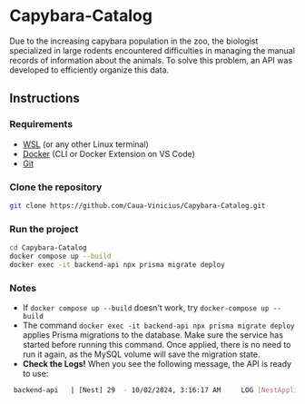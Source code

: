 # Capybara-Catalog

Due to the increasing capybara population in the zoo, the biologist specialized in large rodents encountered difficulties in managing the manual records of information about the animals. To solve this problem, an API was developed to efficiently organize this data.

## Instructions

### Requirements
- [WSL](https://docs.microsoft.com/pt-br/windows/wsl/install) (or any other Linux terminal)
- [Docker](https://www.docker.com/products/docker-desktop) (CLI or Docker Extension on VS Code)
- [Git](https://git-scm.com/downloads)

### Clone the repository
```bash
git clone https://github.com/Caua-Vinicius/Capybara-Catalog.git
```

### Run the project
```bash
cd Capybara-Catalog
docker compose up --build
docker exec -it backend-api npx prisma migrate deploy
```

### Notes
- If `docker compose up --build` doesn't work, try `docker-compose up --build`
- The command `docker exec -it backend-api npx prisma migrate deploy` applies Prisma migrations to the database. Make sure the service has started before running this command. Once applied, there is no need to run it again, as the MySQL volume will save the migration state.
- **Check the Logs!** When you see the following message, the API is ready to use:

```bash
 backend-api   | [Nest] 29  - 10/02/2024, 3:16:17 AM     LOG [NestApplication] Nest application successfully started +3ms
```